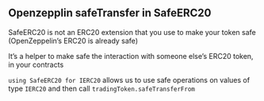 ## Openzepplin safeTransfer in SafeERC20

SafeERC20 is not an ERC20 extension that you use to make your token safe (OpenZeppelin’s ERC20 is already safe)

It’s a helper to make safe the interaction with someone else’s ERC20 token, in your contracts

`using SafeERC20 for IERC20` allows us to use safe operations on values of type `IERC20`
and then call `tradingToken.safeTransferFrom`